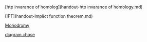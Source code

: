[htp invarance of homolog](handout-htp invarance of homology.md) 

[IFT](handout-Implict function theorem.md) 

[Monodromy](monodromy恢复覆盖.md) 

[diagram chase](路径追踪中的典型结构.md) 


